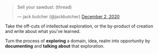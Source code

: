 <blockquote class="twitter-tweet"><p lang="en" dir="ltr">Sell your sawdust: (thread)</p>&mdash; jack butcher (@jackbutcher) <a href="https://twitter.com/jackbutcher/status/1333925340767531009?ref_src=twsrc%5Etfw">December 2, 2020</a></blockquote> <script async src="https://platform.twitter.com/widgets.js" charset="utf-8"></script>

Take the off-cuts of intellectual exploration, or the by-product of creation and write about what you've learned.

Turn the process of **exploring** a domain, idea, realm into opportunity by **documenting** and **talking about** that exploration.